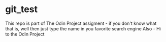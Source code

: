 # git_test
This repo is part of The Odin Project assigment - if you don't know what that is, well then just type the name in you favorite search engine
Also - Hi to the Odin Project